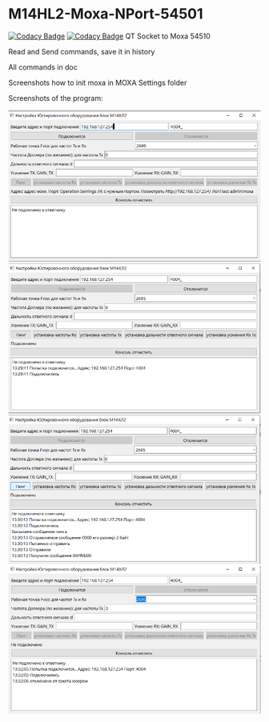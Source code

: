 # M14HL2-Moxa-NPort-54501
[![Codacy Badge](https://api.codacy.com/project/badge/Grade/bbaf78f024b7411eb2468afd547c5cd7)](https://app.codacy.com/gh/andr1312e/M14HL2-Moxa-NPort-54501?utm_source=github.com&utm_medium=referral&utm_content=andr1312e/M14HL2-Moxa-NPort-54501&utm_campaign=Badge_Grade_Settings)
[![Codacy Badge](https://app.codacy.com/project/badge/Grade/3907b54e1fd045eb82f89e6b941f8086)](https://www.codacy.com/gh/andr1312e/M14HL2-Moxa-NPort-54501/dashboard?utm_source=github.com&amp;utm_medium=referral&amp;utm_content=andr1312e/M14HL2-Moxa-NPort-54501&amp;utm_campaign=Badge_Grade)
QT Socket to Moxa 54510

Read and Send commands, save it in history

All commands in doc

Screenshots how to init moxa in MOXA Settings folder

Screenshots of the program:

![1](.//images//1.png)
![1](.//images//2.png)
![1](.//images//3.png)
![1](.//images//4.png)
